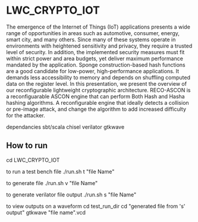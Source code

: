 # LWC_CRYPTO_IOT
The emergence of the Internet of Things (IoT) applications presents a wide range of opportunities in areas such as automotive, consumer, energy, smart city, and many others. Since many of these systems operate in environments with heightened sensitivity and privacy, they require a trusted level of security. In addition, the implemented security measures must fit within strict power and area budgets, yet deliver maximum performance mandated by the application. Sponge construction-based hash functions are a good candidate for low-power, high-performance applications. It demands less accessibility to memory and depends on shuffling computed data on the register level. In this presentation,  we present the overview of our reconfigurable lightweight cryptographic architecture. RECO-ASCON is a reconfiguarable ASCON engine that can perform Both Hash and Hasha hashing algorithms. A reconfigurable engine that ideally detects a collision or pre-image attack, and change the algorithm to add increased difficulty for the attacker. 

dependancies
sbt/scala
chisel
verilator 
gtkwave 

## How to run 
cd LWC_CRYPTO_IOT

to run a test bench file 
./run.sh t "file Name"

to generate file 
./run.sh v "file Name"


to generate verilator file output
./run.sh s "file Name"

to view outputs on a waveform
cd test_run_dir
cd "generated file from 's' output"
gtkwave "file name".vcd
